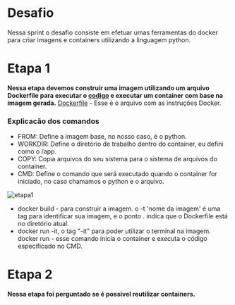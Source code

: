 # Desafio
Nessa sprint o desafio consiste em efetuar umas ferramentas do docker para criar imagens e containers utilizando a linguagem python.

# Etapa 1
__Nessa etapa devemos construir uma imagem utilizando um arquivo Dockerfile para executar o [codigo](./carguru.py) e executar um container com base na imagem gerada.__
[Dockerfile](./Dockerfile) - Esse é o arquivo com as instruções Docker.

### Explicacão dos comandos
* FROM: Define a imagem base, no nosso caso, é o python.
* WORKDIR: Define o diretório de trabalho dentro do container, eu defini como o /app.
* COPY: Copia arquivos do seu sistema para o sistema de arquivos do container.
* CMD: Define o comando que será executado quando o container for iniciado, no caso chamamos o python e o arquivo.

![etapa1](../Evidências/etapa1.png)

* docker build - para construir a imagem. o -t 'nome da imagem' é uma tag para identificar sua imagem, e o ponto . indica que o Dockerfile está no diretório atual.
* docker run -it, o tag "-it" para poder utilizar o terminal na imagem. docker run - esse comando inicia o container e executa o código especificado no CMD.

# Etapa 2
__Nessa etapa foi perguntado se é possivel reutilizar containers.__

Sim, é possível reutilizar containers Docker. Quando um container é parado, ele ainda existe no ambiente Docker e pode ser reiniciado a partir do estado em que foi parado, sem a necessidade de criar um novo container.

Para reiniciar um container parado, você pode usar o comando:
docker start 'nome/id do container'
![etapa2](../Evidências/etapa2.png)

Utilizei o run novamente agora com a tag --name para renomear a imagem, após isso utilizo o start -i para utilizar o terminal e o nome que dei a imagem.

# Etapa 3
__Devemos criar um script em python que irá receber uma string e converter ela em hash e mostrar o hash na tela, após isso, com o script vamos criar uma imagem e com a imagem devemos criar o container.__
[Dockerfile](./etapa-3/Dockerfile)
Utilizo os mesmos comandos do dockerfile anterior

[Script](./etapa-3/hash.py)

* Importo a biblioteca hashlib
* Faço um print pra mostrar a mensagem na tela
* Dentro do while true eu coloco a condição de parada, caso o usuário digite "sair" o programa é finalizado
* Utilizo o sha1() que cria um objeto de hash
* encode() transforma a string msg em bytes.
* hexdigest() Converte o hash gerado em uma string hexadecimal legível.

## Resultados
![parte1](../Evidências/etapa3.png)
![parte2](../Evidências/etapa3-run.png)

